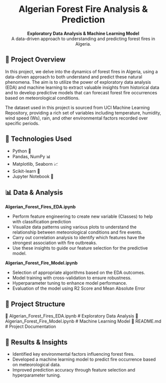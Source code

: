 <h1 align="center">Algerian Forest Fire Analysis & Prediction</h1>

<p align="center">
  <strong>Exploratory Data Analysis & Machine Learning Model</strong><br>
  A data-driven approach to understanding and predicting forest fires in Algeria.
</p>

## 📌 Project Overview

In this project, we delve into the  dynamics of forest fires in Algeria, using a data-driven approach to both understand and predict these natural phenomena. The aim is to utilize the power of exploratory data analysis (EDA) and machine learning to extract valuable insights from historical data and to develop predictive models that can forecast forest fire occurrences based on meteorological conditions.

The dataset used in this project is sourced from UCI Machine Learning Repository, providing a rich set of variables including temperature, humidity, wind speed (Ws), rain, and other environmental factors recorded over specific periods. 
## 🚀 Technologies Used

- Python 🐍
- Pandas, NumPy 📊
- Matplotlib, Seaborn 📈
- Scikit-learn 🤖
- Jupyter Notebook 📓

## 📊 Data & Analysis
**Algerian_Forest_Fires_EDA.ipynb**
-  Perform feature engineering to create new variable (Classes) to help with classification prediction
-  Visualize data patterns using various plots to understand the relationship between meteorological conditions and fire events.
-  Carry out correlation analysis to identify which features have the strongest association with fire outbreaks.
-  Use these insights to guide our feature selection for the predictive model.

**Algerian_Forest_Fire_Model.ipynb**
- Selection of appropriate algorithms based on the EDA outcomes.
- Model training with cross-validation to ensure robustness.
- Hyperparameter tuning to enhance model performance.
- Evaluation of the model using R2 Score and Mean Absolute Error


## 📂 Project Structure
📜 Algerian_Forest_Fires_EDA.ipynb # Exploratory Data Analysis 
📜 Algerian_Forest_Fire_Model.ipynb # Machine Learning Model 
📜 README.md # Project Documentation

## 📢 Results & Insights
- Identified key environmental factors influencing forest fires.
- Developed a machine learning model to predict fire occurrence based on meteorological data.
- Improved prediction accuracy through feature selection and hyperparameter tuning.
